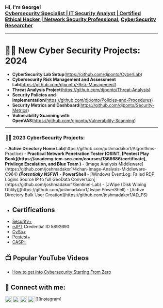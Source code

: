 <h3>Hi, I'm George! <br/> <a href="https://www.linkedin.com/in/georgeofosu/">Cybersecurity Specialist | IT Security Analyst | Certified Ethical Hacker | Network Security Professional</a>, <a href="https://www.linkedin.com/in/georgeofosu/">CyberSecurity Researcher</a></h3>

---

<h1>👨‍💻 New Cyber Security Projects: 2024</h1>

- <b>CyberSecurity Lab Setup</b>(https://github.com/djponto/CyberLab)
- <b>Cybersecurity Risk Management and Assessment Lab</b>(https://github.com/djponto/-Risk-Management)
- <b>Threat Analysis Project</b>(https://github.com/djponto/Threat-Analysis)
- <b>Security Policies and Implementation</b>(https://github.com/djponto/Policies-and-Procedures)
- <b>Security Metrics and Dashboard</b>(https://github.com/djponto/Security-Metrics)
- <b>Vulnerability Scanning with OpenVAS</b>(https://github.com/djponto/Vulnerability-Scanning)







---
<h3>👨‍💻 2023 CyberSecurity Projects:</h3>
- <b>Active Driectory Home Lab</b>(https://github.com/joshmadakor1/Algorithms-Practice)
- <b>Practical Network Penetration Tester (OSINT, [Pentest Play Book](https://academy.tcm-sec.com/courses/1368686/certificate), Privilege Escalation, and Blue Team )</b>
- [Image Analysis Middleware](https://github.com/joshmadakor1/4chan-Image-Analysis-Middleware-C964) <b><i>(Potentially NSFW)</b></i>
- <b>PowerShell</b>
- [Windows EventLog: Failed RDP Logins Source IP to full GeoData Conversion](https://github.com/joshmadakor1/Sentinel-Lab)
- [JWipe (Disk Wiping Utility)](https://github.com/joshmadakor1/Jwipe.PowerShell)
- [Active Directory Bulk User Creation](https://github.com/joshmadakor1/AD_PS)


  
- <h2> Certifications </h2>
- [Security+](https://www.credly.com/badges/5e8c888a-3357-45df-80e0-e38619a4d3e0?source=linked_in_profile)
- [eJPT](https://elearnsecurity.com/verify-certificate/)   Credential ID 5892690
- [CySa+](https://www.credly.com/badges/b019695c-75b4-4e84-b3a6-1f50f1a5265e)
- [Pentest+](https://www.credly.com/earner/earned/badge/8d3c795d-156a-4627-b08a-df4791a9d74b)
- [CASP+](https://www.credly.com/badges/ef81530f-51ce-4da7-833a-4d3308664bc0/public_url)

<h2>📺 Popular YouTube Videos</h2>

- [How to get into Cybersecurity Starting From Zero](https://www.youtube.com/)


<h2> 🤳 Connect with me:</h2>

[<img align="left" alt="JoshMadakor | YouTube" width="22px" src="https://cdn.jsdelivr.net/npm/simple-icons@v3/icons/youtube.svg" />][youtube]
[<img align="left" alt="JoshMadakor | Twitter" width="22px" src="https://cdn.jsdelivr.net/npm/simple-icons@v3/icons/twitter.svg" />][twitter]
[<img align="left" alt="JoshMadakor | LinkedIn" width="22px" src="https://cdn.jsdelivr.net/npm/simple-icons@v3/icons/linkedin.svg" />][linkedin]
[<img align="left" alt="JoshMadakor | Instagram" width="22px" src="https://cdn.jsdelivr.net/npm/simple-icons@v3/icons/instagram.svg" />][instagram]

[twitter]: https://twitter.com/GeorgeO89203673
[youtube]: 
[instagram]: 
[linkedin]: https://www.linkedin.com/in/georgeofosu/

<!--
**joshmadakor1/joshmadakor1** is a ✨ _special_ ✨ repository because its `README.md` (this file) appears on your GitHub profile.

Here are some ideas to get you started:

- 🔭 I’m currently working on ...
- 🌱 I’m currently learning ...
- 👯 I’m looking to collaborate on ...
- 🤔 I’m looking for help with ...
- 💬 Ask me about ...
- 📫 How to reach me: ...
- 😄 Pronouns: ...
- ⚡ Fun fact: ...
-->
